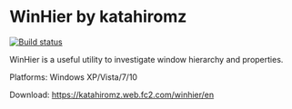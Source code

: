 # WinHier by katahiromz

[![Build status](https://ci.appveyor.com/api/projects/status/xg5jwi1noq7xx90i?svg=true)](https://ci.appveyor.com/project/katahiromz/winhier)

WinHier is a useful utility to investigate window hierarchy and properties.

Platforms: Windows XP/Vista/7/10

Download: https://katahiromz.web.fc2.com/winhier/en
